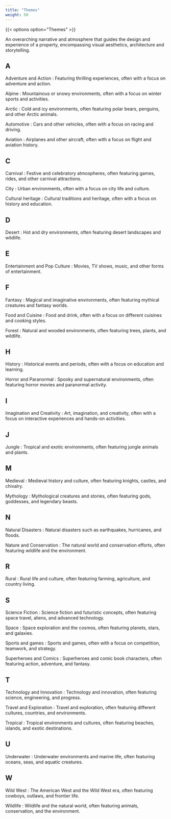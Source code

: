 ```yaml
---
title: "Themes"
weight: 50
---
```

{{< options option="Themes" >}}

An overarching narrative and atmosphere that guides the design and experience of a property, encompassing visual aesthetics, architecture and storytelling.


## A
Adventure and Action
: Featuring thrilling experiences, often with a focus on adventure and action.

Alpine
: Mountainous or snowy environments, often with a focus on winter sports and activities.

Arctic
: Cold and icy environments, often featuring polar bears, penguins, and other Arctic animals.

Automotive
: Cars and other vehicles, often with a focus on racing and driving.

Aviation
: Airplanes and other aircraft, often with a focus on flight and aviation history.

## C
Carnival
: Festive and celebratory atmospheres, often featuring games, rides, and other carnival attractions.

City
: Urban environments, often with a focus on city life and culture.

Cultural heritage
: Cultural traditions and heritage, often with a focus on history and education.

## D
Desert
: Hot and dry environments, often featuring desert landscapes and wildlife.

## E
Entertainment and Pop Culture
: Movies, TV shows, music, and other forms of entertainment.

## F
Fantasy
: Magical and imaginative environments, often featuring mythical creatures and fantasy worlds.

Food and Cuisine
: Food and drink, often with a focus on different cuisines and cooking styles.

Forest
: Natural and wooded environments, often featuring trees, plants, and wildlife.

## H
History
: Historical events and periods, often with a focus on education and learning.

Horror and Paranormal
: Spooky and supernatural environments, often featuring horror movies and paranormal activity.

## I
Imagination and Creativity
: Art, imagination, and creativity, often with a focus on interactive experiences and hands-on activities.

## J
Jungle
: Tropical and exotic environments, often featuring jungle animals and plants.

## M
Medieval
: Medieval history and culture, often featuring knights, castles, and chivalry.

Mythology
: Mythological creatures and stories, often featuring gods, goddesses, and legendary beasts.

## N
Natural Disasters
: Natural disasters such as earthquakes, hurricanes, and floods.

Nature and Conservation
: The natural world and conservation efforts, often featuring wildlife and the environment.

## R
Rural
: Rural life and culture, often featuring farming, agriculture, and country living.

## S
Science Fiction
: Science fiction and futuristic concepts, often featuring space travel, aliens, and advanced technology.

Space
: Space exploration and the cosmos, often featuring planets, stars, and galaxies.

Sports and games
: Sports and games, often with a focus on competition, teamwork, and strategy.

Superheroes and Comics
: Superheroes and comic book characters, often featuring action, adventure, and fantasy.

## T
Technology and Innovation
: Technology and innovation, often featuring science, engineering, and progress.

Travel and Exploration
: Travel and exploration, often featuring different cultures, countries, and environments.

Tropical
: Tropical environments and cultures, often featuring beaches, islands, and exotic destinations.

## U
Underwater
: Underwater environments and marine life, often featuring oceans, seas, and aquatic creatures.

## W
Wild West
: The American West and the Wild West era, often featuring cowboys, outlaws, and frontier life.

Wildlife
: Wildlife and the natural world, often featuring animals, conservation, and the environment.

